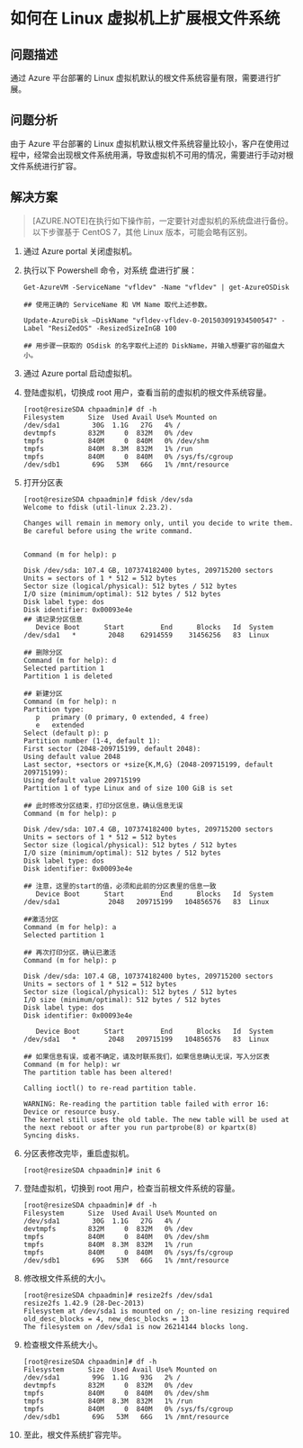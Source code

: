 <properties
	pageTitle="如何在 Linux 虚拟机上扩展根文件系统"
	description="如何在 Linux 虚拟机上扩展根文件系统"
	service=""
	resource="virtualmachines"
	authors=""
	displayOrder=""
	selfHelpType=""
    supportTopicIds=""
    productPesIds=""
    resourceTags="Virtual Machines, Linux, Root System File, GNOME, VNC"
    cloudEnvironments="MoonCake" />
<tags
	ms.service="virtual-machines-linux-aog"
	ms.date=""
	wacn.date="1/20/2017" />
# 如何在 Linux 虚拟机上扩展根文件系统

## **问题描述**

通过 Azure 平台部署的 Linux 虚拟机默认的根文件系统容量有限，需要进行扩展。

## **问题分析**

由于 Azure 平台部署的 Linux 虚拟机默认根文件系统容量比较小，客户在使用过程中，经常会出现根文件系统用满，导致虚拟机不可用的情况，需要进行手动对根文件系统进行扩容。

## **解决方案**

>[AZURE.NOTE]在执行如下操作前，一定要针对虚拟机的系统盘进行备份。以下步骤基于 CentOS 7，其他 Linux 版本，可能会略有区别。

1.	通过 Azure portal 关闭虚拟机。
2.	执行以下 Powershell 命令，对系统 盘进行扩展：

		Get-AzureVM -ServiceName "vfldev" -Name "vfldev" | get-AzureOSDisk 

		## 使用正确的 ServiceName 和 VM Name 取代上述参数。

		Update-AzureDisk –DiskName "vfldev-vfldev-0-201503091934500547" -Label "ResiZedOS" -ResizedSizeInGB 100

		## 用步骤一获取的 OSdisk 的名字取代上述的 DiskName，并输入想要扩容的磁盘大小。

3.	通过 Azure portal 启动虚拟机。
4.	登陆虚拟机，切换成 root 用户，查看当前的虚拟机的根文件系统容量。

		[root@resizeSDA chpaadmin]# df -h
		Filesystem      Size  Used Avail Use% Mounted on
		/dev/sda1        30G  1.1G   27G   4% /
		devtmpfs        832M     0  832M   0% /dev
		tmpfs           840M     0  840M   0% /dev/shm
		tmpfs           840M  8.3M  832M   1% /run
		tmpfs           840M     0  840M   0% /sys/fs/cgroup
		/dev/sdb1        69G   53M   66G   1% /mnt/resource

5.	打开分区表

		[root@resizeSDA chpaadmin]# fdisk /dev/sda
		Welcome to fdisk (util-linux 2.23.2).
		
		Changes will remain in memory only, until you decide to write them.
		Be careful before using the write command.
		
		
		Command (m for help): p
		
		Disk /dev/sda: 107.4 GB, 107374182400 bytes, 209715200 sectors
		Units = sectors of 1 * 512 = 512 bytes
		Sector size (logical/physical): 512 bytes / 512 bytes
		I/O size (minimum/optimal): 512 bytes / 512 bytes
		Disk label type: dos
		Disk identifier: 0x00093e4e
		## 请记录分区信息
		   Device Boot      Start         End      Blocks   Id  System
		/dev/sda1   *        2048    62914559    31456256   83  Linux
		
		## 删除分区
		Command (m for help): d
		Selected partition 1
		Partition 1 is deleted
		
		## 新建分区
		Command (m for help): n
		Partition type:
		   p   primary (0 primary, 0 extended, 4 free)
		   e   extended
		Select (default p): p
		Partition number (1-4, default 1):
		First sector (2048-209715199, default 2048):
		Using default value 2048
		Last sector, +sectors or +size{K,M,G} (2048-209715199, default 209715199):
		Using default value 209715199
		Partition 1 of type Linux and of size 100 GiB is set
		
		## 此时修改分区结束，打印分区信息，确认信息无误
		Command (m for help): p
		
		Disk /dev/sda: 107.4 GB, 107374182400 bytes, 209715200 sectors
		Units = sectors of 1 * 512 = 512 bytes
		Sector size (logical/physical): 512 bytes / 512 bytes
		I/O size (minimum/optimal): 512 bytes / 512 bytes
		Disk label type: dos
		Disk identifier: 0x00093e4e
		
		## 注意，这里的start的值，必须和此前的分区表里的信息一致
		   Device Boot      Start         End      Blocks   Id  System
		/dev/sda1            2048   209715199   104856576   83  Linux
		
		##激活分区
		Command (m for help): a
		Selected partition 1
		
		## 再次打印分区，确认已激活
		Command (m for help): p
		
		Disk /dev/sda: 107.4 GB, 107374182400 bytes, 209715200 sectors
		Units = sectors of 1 * 512 = 512 bytes
		Sector size (logical/physical): 512 bytes / 512 bytes
		I/O size (minimum/optimal): 512 bytes / 512 bytes
		Disk label type: dos
		Disk identifier: 0x00093e4e
		
		   Device Boot      Start         End      Blocks   Id  System
		/dev/sda1   *        2048   209715199   104856576   83  Linux
		
		## 如果信息有误，或者不确定，请及时联系我们，如果信息确认无误，写入分区表
		Command (m for help): wr
		The partition table has been altered!
		
		Calling ioctl() to re-read partition table.
		
		WARNING: Re-reading the partition table failed with error 16: Device or resource busy.
		The kernel still uses the old table. The new table will be used at
		the next reboot or after you run partprobe(8) or kpartx(8)
		Syncing disks.

6.	分区表修改完毕，重启虚拟机。

		[root@resizeSDA chpaadmin]# init 6

7.	登陆虚拟机，切换到 root 用户，检查当前根文件系统的容量。
		
		[root@resizeSDA chpaadmin]# df -h
		Filesystem      Size  Used Avail Use% Mounted on
		/dev/sda1        30G  1.1G   27G   4% /
		devtmpfs        832M     0  832M   0% /dev
		tmpfs           840M     0  840M   0% /dev/shm
		tmpfs           840M  8.3M  832M   1% /run
		tmpfs           840M     0  840M   0% /sys/fs/cgroup
		/dev/sdb1        69G   53M   66G   1% /mnt/resource

8.	修改根文件系统的大小。

		[root@resizeSDA chpaadmin]# resize2fs /dev/sda1
		resize2fs 1.42.9 (28-Dec-2013)
		Filesystem at /dev/sda1 is mounted on /; on-line resizing required
		old_desc_blocks = 4, new_desc_blocks = 13
		The filesystem on /dev/sda1 is now 26214144 blocks long.

9.	检查根文件系统大小。

		[root@resizeSDA chpaadmin]# df -h
		Filesystem      Size  Used Avail Use% Mounted on
		/dev/sda1        99G  1.1G   93G   2% /
		devtmpfs        832M     0  832M   0% /dev
		tmpfs           840M     0  840M   0% /dev/shm
		tmpfs           840M  8.3M  832M   1% /run
		tmpfs           840M     0  840M   0% /sys/fs/cgroup
		/dev/sdb1        69G   53M   66G   1% /mnt/resource

10.	至此，根文件系统扩容完毕。

